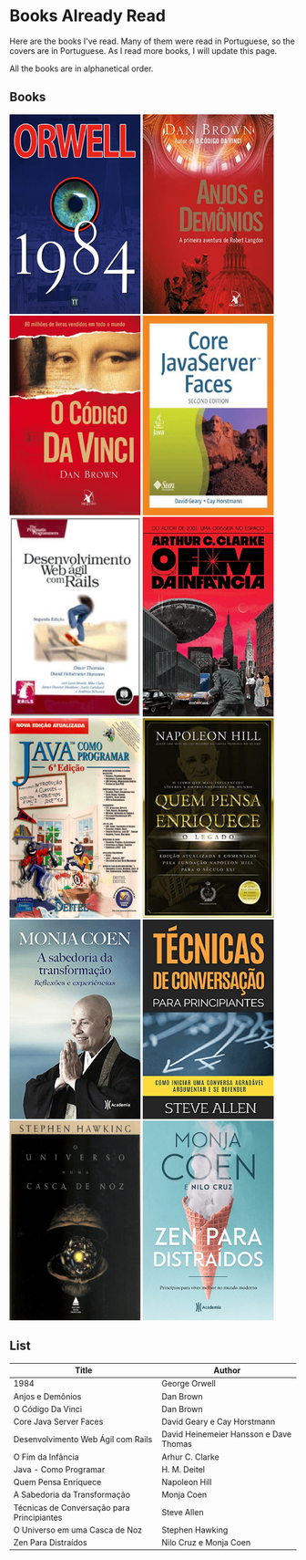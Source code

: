 # Books Already Read

Here are the books I've read. Many of them were read in Portuguese, so the covers are in Portuguese. As I read more books, I will update this page.

All the books are in alphanetical order.

## Books
![1984](covers/1984.png)
![Anjos e Demônios](covers/Anjos_e_Demonios.png)
![O Código Da Vinci](covers/Codigo-da-Vinci.png)
![Core Java Server Faces](covers/Core-Java-Server-Faces.png)
![Desenvolvimento Web Ágil com Rails](covers/Desenvolvimento-Web-Agil-Rails.png)
![O Fim da Infância](covers/Fim-Da-Infancia.png)
![Java - Como Programar - 6ª Edição](covers/Java-Como-Programar-6-Edicao.png)
![Quem Pensa Enriquece](covers/Quem-Pensa-Enriquece.png)
![A Sabedoria da Transformação](covers/Sabedoria-Da-Transformacao.png)
![Técnicas de Conversação para Principiantes](covers/Tecnicas-Conversacao-Para-Principiantes.png)
![O Universos em uma Casca de Noz](covers/Universo-Em-Uma-Casca-de-Noz.png)
![Zen para Distraídos](covers/Zen-Para-Distraidos.png)

## List
| Title | Author |
| ----- | ------ |
| 1984 | George Orwell |
| Anjos e Demônios | Dan Brown |
| O Código Da Vinci | Dan Brown |
| Core Java Server Faces | David Geary e Cay Horstmann |
| Desenvolvimento Web Ágil com Rails | David Heinemeier Hansson e Dave Thomas |
| O Fim da Infância | Arhur C. Clarke |
| Java - Como Programar | H. M. Deitel |
| Quem Pensa Enriquece | Napoleon Hill |
| A Sabedoria da Transformação | Monja Coen |
| Técnicas de Conversação para Principiantes | Steve Allen |
| O Universo em uma Casca de Noz | Stephen Hawking |
| Zen Para Distraídos | Nilo Cruz e Monja Coen |

